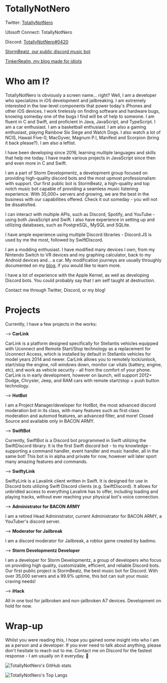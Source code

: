 # TotallyNotNero

Twitter: [TotallyNotNero](https://www.twitter.com/totallynotnero)

Ubisoft Connect: TotallyNotNero

Discord: [TotallyNotNero#0420](https://discord.com/users/323982743908384768)

[StormBeatz, our public discord music bot](https://stormbeatz.org/)

[TinkerRealm, my blog made for idiots](https://blog.etronicindustries.org/)

# Who am I?
TotallyNotNero is obviously a screen name... right? Well, I am a developer who specializes in iOS development and jailbreaking. I am extremely interested in the low-level components that power today's iPhones and other iOS devices. I work tirelessly on finding software and hardware bugs, knowing someday one of the bugs I find will be of help to someone. I am fluent in C and Swift, and proficient in Java, JavaScript, and TypeScript. I am a car enthusiast. I am a basketball enthusiast. I am also a gaming enthusiast, playing Rainbow Six Siege and Watch Dogs. I also watch a lot of NCIS, Hawaii Five-0, MacGyver, Magnum P.I, Manifest and Scorpion (bring it back please?). I am also a leftist.

I have been developing since 2016, learning multiple languages and skills that help me today. I have made various projects in JavaScript since then and even more in C and Swift.

I am a part of Storm Developmentz, a development group focused on providing high-quality discord bots and the most upmost professionalism with support.
Our first public bot is StormBeatz, a high-quality and top notch music bot capable of providing a seamless music listening experience. With 35,000+ servers and growing, we are the best in the business with our capabilities offered. Check it out someday - you will not be dissatisfied.

I can interact with multiple APIs, such as Discord, Spotify, and YouTube - using both JavaScript and Swift. I also have experience in setting up and utilizing databases, such as PostgreSQL, MySQL and SQLite.

I have ample experience using multiple Discord libraries - Discord.JS is used by me the most, followed by SwiftDiscord.

I am a modding enthusiast. I have modified many devices I own, from my Nintendo Switch to VR devices and my graphing calculator, back to my Android devices and... a car.
My modification journeys are usually throughly documented on my [blog](https://blog.etronicindustries.org/), if you would like to learn more.

I have a lot of experience with the Apple Kernel, as well as developing Discord bots. You could probably say that I am self taught at destruction.

Contact me through Twitter, Discord, or my blog!

# Projects

Currently, I have a few projects in the works:

--> **CarLink**

CarLink is a platform designed specifically for Stellantis vehicles equipped with Uconnect and Remote Start/Stop technology as a replacement for Uconnect Access, which is installed by default in Stellantis vehicles for model years 2014 and newer. CarLink allows you to remotely lock/unlock, start/stop the engine, roll windows down, monitor car vitals (battery, engine, etc), and work as vehicle security - all from the comfort of your phone. CarLink is in early development, however on launch, will support 2012+ Dodge, Chrysler, Jeep, and RAM cars with remote start/stop + push button technology.

--> **HotBot**

I am a Project Manager/developer for HotBot, the most advanced discord moderation bot in its class, with many features such as first class moderation and automod features, an advanced filter, and more! Closed Source and available only in BACON ARMY.

--> **SwiftBot**

Currently, SwiftBot is a Discord bot programmed in Swift utilizing the SwiftDiscord library. It is the first Swift discord bot - to my knowledge - supporting a command handler, event handler and music handler, all in the same bot! This bot is in alpha and private for now, however will later sport many amazing features and commands.

--> **SwiftyLink**

SwiftyLink is a Lavalink client written in Swift. It is designed for use in Discord bots utilizing Swift Discord clients (e.g. SwiftDiscord). It allows for unbridled access to everything Lavalink has to offer, including loading and playing tracks, without ever reaching your physical bot's voice connection.

--> **Administrator for BACON ARMY**

I am a retired Head Administrator, current Administrator for BACON ARMY, a YouTuber's discord server. 

--> **Moderator for Jailbreak**

I am a discord moderator for Jailbreak, a roblox game created by badimo. 

--> **Storm Developmentz Developer**

I am a developer for Storm Developmentz, a group of developers who focus on providing high quality, customizable, efficient, and reliable Discord bots. Our first public project is StormBeatz, the best music bot for Discord. With over 35,000 servers and a 99.9% uptime, this bot can suit your music craving needs!

--> **iHack**

All in one tool for jailbroken and non-jailbroken A7 devices. Development on hold for now.

# Wrap-up

Whilst you were reading this, I hope you gained some insight into who I am as a person and a developer. If you ever need to talk about anything, please don't hesitate to reach out to me. Contact me on Discord for the fastest response - I am usually on it everyday. 👋

![TotallyNotNero's GitHub stats](https://github-readme-stats.vercel.app/api?username=TotallyNotNero&show_icons=true&theme=radical&count_private=true)


![TotallyNotNero's Top Langs](https://github-readme-stats.vercel.app/api/top-langs/?username=TotallyNotNero)
